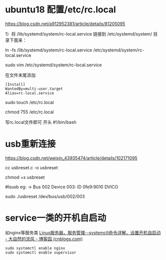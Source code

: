 # ubuntu18 配置/etc/rc.local

https://blog.csdn.net/a912952381/article/details/81205095

1）将 /lib/systemd/system/rc-local.service 链接到 /etc/systemd/system/ 目录下面来：

ln -fs /lib/systemd/system/rc-local.service /etc/systemd/system/rc-local.service

sudo vim /etc/systemd/system/rc-local.service

在文件末尾添加

```
[Install]
WantedBy=multi-user.target
Alias=rc-local.service
```

sudo touch /etc/rc.local

chmod 755 /etc/rc.local

写rc.local文件即可 开头 #!/bin/bash



# usb重新连接

https://blog.csdn.net/weixin_43935474/article/details/102171095



cc usbreset.c -o usbreset

chmod +x usbreset

#lsusb  eg: -> Bus 002 Device 003: ID 0fe9:9010 DVICO 

sudo ./usbreset /dev/bus/usb/002/003 



# service一类的开机自启动

如nginx等服务类 [Linux服务器，服务管理--systemctl命令详解，设置开机自启动 - 大自然的流风 - 博客园 (cnblogs.com)](https://www.cnblogs.com/zdz8207/p/linux-systemctl.html)

```
sudo systemctl enable nginx
sudo systemctl enable supervisor
```